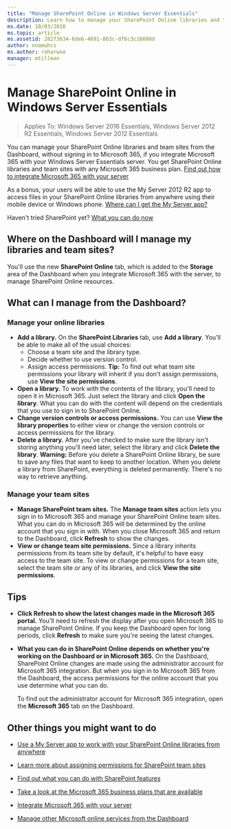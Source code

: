 ```yaml
---
title: "Manage SharePoint Online in Windows Server Essentials"
description: Learn how to manage your SharePoint Online libraries and team sites from the Dashboard, without signing in to Microsoft 365.
ms.date: 10/03/2016
ms.topic: article
ms.assetid: 282f3634-6de6-4691-803c-df6c3c16660d
author: nnamuhcs
ms.author: roharwoo
manager: mtillman
---
```


# Manage SharePoint Online in Windows Server Essentials

>Applies To: Windows Server 2016 Essentials, Windows Server 2012 R2 Essentials, Windows Server 2012 Essentials

You can manage your  SharePoint Online libraries and team sites from the Dashboard, without signing in to  Microsoft 365, if you integrate  Microsoft 365 with your  Windows Server Essentials server. You get  SharePoint Online libraries and team sites with any  Microsoft 365 business plan. [Find out how to integrate Microsoft 365 with your server](Manage-Office-365-in-Windows-Server-Essentials.md)

 As a bonus, your users will be able to use the My Server 2012 R2 app to access files in your  SharePoint Online libraries from anywhere using their mobile device or Windows phone. [Where can I get the My Server app?](../use/Use-the-My-Server-App-to-Connect-to-Windows-Server-Essentials.md)

 Haven't tried SharePoint yet? [What you can do now](https://office.microsoft.com/office365-sharepoint-online-enterprise-help/get-started-with-sharepoint-2013-HA102772778.aspx)

## Where on the Dashboard will I manage my libraries and team sites?
 You'll use the new **SharePoint Online** tab, which is added to the **Storage** area of the Dashboard when you integrate  Microsoft 365 with the server, to manage  SharePoint Online resources.


## What can I manage from the Dashboard?

### Manage your online libraries

- **Add a library.** On the **SharePoint Libraries** tab, use **Add a library**. You'll be able to make all of the usual choices:
  - Choose a team site and the library type.
  - Decide whether to use version control.
  - Assign access permissions.
     **Tip:** To find out what team site permissions your library will inherit if you don't assign permissions, use **View the site permissions**.
- **Open a library.** To work with the contents of the library, you'll need to open it in Microsoft 365. Just select the library and click **Open the library**. What you can do with the content will depend on the credentials that you use to sign in to  SharePoint Online.
- **Change version controls or access permissions.** You can use **View the library properties** to either view or change the version controls or access permissions for the library.
- **Delete a library.** After you've checked to make sure the library isn't storing anything you'll need later, select the library and click **Delete the library**. **Warning:** Before you delete a SharePoint Online library, be sure to save any files that want to keep to another location. When you delete a library from SharePoint, everything is deleted permanently. There's no way to retrieve anything.

### Manage your team sites

- **Manage SharePoint team sites.** The **Manage team sites** action lets you sign in to  Microsoft 365 and manage your  SharePoint Online team sites. What you can do in  Microsoft 365 will be determined by the online account that you sign in with. When you close  Microsoft 365 and return to the Dashboard, click **Refresh** to show the changes.
- **View or change team site permissions.** Since a library inherits permissions from its team site by default, it's helpful to have easy access to the team site. To view or change   permissions for a team site, select the team site or any of its libraries, and click **View the site permissions**.

## Tips

-   **Click Refresh to show the latest changes made in the  Microsoft 365 portal.** You'll need to refresh the display after you open  Microsoft 365 to manage  SharePoint Online. If you keep the Dashboard open for long periods, click **Refresh** to make sure you're seeing the latest changes.

-   **What you can do in  SharePoint Online depends on whether you're working on the Dashboard or in  Microsoft 365.** On the Dashboard,  SharePoint Online changes are made using the administrator account for  Microsoft 365 integration. But when you sign in to  Microsoft 365 from the Dashboard, the access permissions for the online account that you use determine what you can do.

     To find out the administrator account for  Microsoft 365 integration, open the **Microsoft 365** tab on the Dashboard.

## Other things you might want to do

-   [Use a My Server app to work with your SharePoint Online libraries from anywhere](../use/Use-the-My-Server-App-to-Connect-to-Windows-Server-Essentials.md)

-   [Learn more about assigning permissions for SharePoint team sites](https://office.microsoft.com/office365-sharepoint-online-enterprise-help/introduction-control-user-access-with-permissions-HA102771919.aspx?CTT=5&origin=HA102771924)

-   [Find out what you can do with SharePoint features](https://office.microsoft.com/office365-sharepoint-online-enterprise-help/get-started-with-sharepoint-2013-HA102772778.aspx)

-   [Take a look at the Microsoft 365 business plans that are available](https://office.microsoft.com/business/compare-office-365-for-business-plans-FX102918419.aspx?CR_CC=200061904&WT.srch=1&WT.mc_ID=PS_bing_O365Comm_what-is-office-365-for_Text)

-   [Integrate Microsoft 365 with your server](Manage-Office-365-in-Windows-Server-Essentials.md)

-   [Manage other Microsoft online services from the Dashboard](Manage-Microsoft-Online-Services-in-Windows-Server-Essentials.md)

